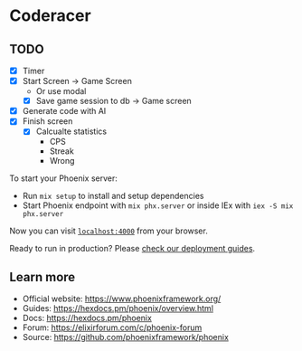 # Coderacer

## TODO

- [x] Timer
- [x] Start Screen -> Game Screen
  - Or use modal
  - [x] Save game session to db -> Game screen
- [x] Generate code with AI
- [x] Finish screen
  - [x] Calcualte statistics
    - CPS
    - Streak
    - Wrong

To start your Phoenix server:

- Run `mix setup` to install and setup dependencies
- Start Phoenix endpoint with `mix phx.server` or inside IEx with `iex -S mix phx.server`

Now you can visit [`localhost:4000`](http://localhost:4000) from your browser.

Ready to run in production? Please [check our deployment guides](https://hexdocs.pm/phoenix/deployment.html).

## Learn more

- Official website: https://www.phoenixframework.org/
- Guides: https://hexdocs.pm/phoenix/overview.html
- Docs: https://hexdocs.pm/phoenix
- Forum: https://elixirforum.com/c/phoenix-forum
- Source: https://github.com/phoenixframework/phoenix
